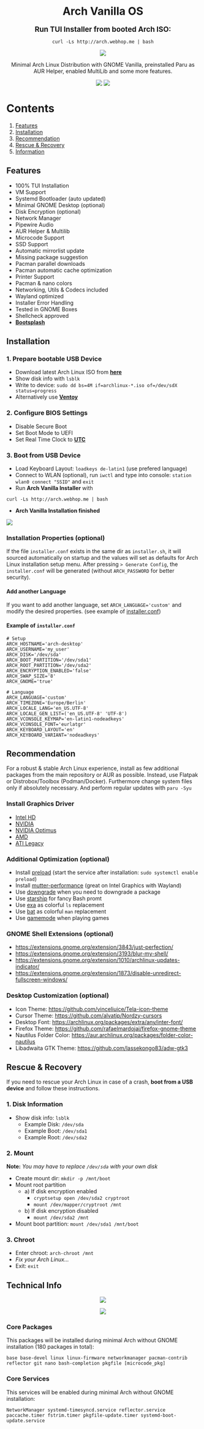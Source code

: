 <div align="center">
  <h1>Arch Vanilla OS</h1>
  <p><b style="font-size: 14pt">Run TUI Installer from booted Arch ISO:</b></p>

```
curl -Ls http://arch.webhop.me | bash
```

  <p><img src="./screenshots/desktop.jpg" /></p>
  <p>Minimal Arch Linux Distribution with GNOME Vanilla, preinstalled Paru as AUR Helper, enabled MultiLib and some more features.</p>
  <p>
    <img src="https://img.shields.io/badge/MAINTAINED-YES-green?style=for-the-badge">
    <img src="https://img.shields.io/badge/LICENSE-MIT-blue?style=for-the-badge">
  </p>
</div>

# Contents

1. [Features](#features)
2. [Installation](#installation)
3. [Recommendation](#recommendation)
4. [Rescue & Recovery](#rescue--recovery)
5. [Information](#technical-info)

## Features

- 100% TUI Installation
- VM Support
- Systemd Bootloader (auto updated)
- Minimal GNOME Desktop (optional)
- Disk Encryption (optional)
- Network Manager
- Pipewire Audio
- AUR Helper & Multilib
- Microcode Support
- SSD Support
- Automatic mirrorlist update
- Missing package suggestion
- Pacman parallel downloads
- Pacman automatic cache optimization
- Printer Support
- Pacman & nano colors
- Networking, Utils & Codecs included
- Wayland optimized
- Installer Error Handling
- Tested in GNOME Boxes
- Shellcheck approved
- **[Bootsplash](https://github.com/murkl/plymouth-theme-arch-elegant)**

## Installation

### 1. Prepare bootable USB Device

- Download latest Arch Linux ISO from **[here](https://www.archlinux.de/download)**
- Show disk info with `lsblk`
- Write to device: `sudo dd bs=4M if=archlinux-*.iso of=/dev/sdX status=progress`
- Alternatively use **[Ventoy](https://www.ventoy.net/en/download.html)**

### 2. Configure BIOS Settings

- Disable Secure Boot
- Set Boot Mode to UEFI
- Set Real Time Clock to **[UTC](https://time.is/de/UTC)**

### 3. Boot from USB Device

- Load Keyboard Layout: `loadkeys de-latin1` (use prefered language)
- Connect to WLAN (optional), run `iwctl` and type into console: `station wlan0 connect "SSID"` and `exit`
- Run **Arch Vanilla Installer** with

```
curl -Ls http://arch.webhop.me | bash
```

- **Arch Vanilla Installation finished**

<p><img src="./screenshots/installer.png" /></p>

### Installation Properties (optional)

If the file `installer.conf` exists in the same dir as `installer.sh`, it will sourced automatically on startup and the values will set as defaults for Arch Linux installation setup menu. After pressing `> Generate Config`, the `installer.conf` will be generated (without `ARCH_PASSWORD` for better security).

#### Add another Language

If you want to add another language, set `ARCH_LANGUAGE='custom'` and modify the desired properties. (see example of [installer.conf](#example-of-installerconf))

#### Example of `installer.conf`

```
# Setup
ARCH_HOSTNAME='arch-desktop'
ARCH_USERNAME='my_user'
ARCH_DISK='/dev/sda'
ARCH_BOOT_PARTITION='/dev/sda1'
ARCH_ROOT_PARTITION='/dev/sda2'
ARCH_ENCRYPTION_ENABLED='false'
ARCH_SWAP_SIZE='8'
ARCH_GNOME='true'

# Language
ARCH_LANGUAGE='custom'
ARCH_TIMEZONE='Europe/Berlin'
ARCH_LOCALE_LANG='en_US.UTF-8'
ARCH_LOCALE_GEN_LIST=('en_US.UTF-8' 'UTF-8')
ARCH_VCONSOLE_KEYMAP='en-latin1-nodeadkeys'
ARCH_VCONSOLE_FONT='eurlatgr'
ARCH_KEYBOARD_LAYOUT='en'
ARCH_KEYBOARD_VARIANT='nodeadkeys'
```

## Recommendation

For a robust & stable Arch Linux experience, install as few additional packages from the main repository or AUR as possible. Instead, use Flatpak or Distrobox/Toolbox (Podman/Docker). Furthermore change system files only if absolutely necessary. And perform regular updates with `paru -Syu`

### Install Graphics Driver

- [Intel HD](https://wiki.archlinux.org/title/Intel_graphics#Installation)
- [NVIDIA](https://wiki.archlinux.org/title/NVIDIA#Installation)
- [NVIDIA Optimus](https://wiki.archlinux.org/title/NVIDIA_Optimus#Available_methods)
- [AMD](https://wiki.archlinux.org/title/AMDGPU#Installation)
- [ATI Legacy](https://wiki.archlinux.org/title/ATI#Installation)

### Additional Optimization (optional)

- Install [preload](https://wiki.archlinux.org/title/Preload) (start the service after installation: `sudo systemctl enable preload`)
- Install [mutter-performance](https://aur.archlinux.org/packages/mutter-performance) (great on Intel Graphics with Wayland)
- Use [downgrade](https://aur.archlinux.org/packages/downgrade) when you need to downgrade a package
- Use [starship](https://starship.rs/) for fancy Bash promt
- Use [exa](https://archlinux.org/packages/extra/x86_64/exa/) as colorful `ls` replacement
- Use [bat](https://archlinux.org/packages/extra/x86_64/bat/) as colorful `man` replacement
- Use [gamemode](https://wiki.archlinux.org/title/Gamemode) when playing games

### GNOME Shell Extensions (optional)

- https://extensions.gnome.org/extension/3843/just-perfection/
- https://extensions.gnome.org/extension/3193/blur-my-shell/
- https://extensions.gnome.org/extension/1010/archlinux-updates-indicator/
- https://extensions.gnome.org/extension/1873/disable-unredirect-fullscreen-windows/

### Desktop Customization (optional)

- Icon Theme: https://github.com/vinceliuice/Tela-icon-theme
- Cursor Theme: https://github.com/alvatip/Nordzy-cursors
- Desktop Font: https://archlinux.org/packages/extra/any/inter-font/
- Firefox Theme: https://github.com/rafaelmardojai/firefox-gnome-theme
- Nautilus Folder Color: https://aur.archlinux.org/packages/folder-color-nautilus
- Libadwaita GTK Theme: https://github.com/lassekongo83/adw-gtk3

## Rescue & Recovery

If you need to rescue your Arch Linux in case of a crash, **boot from a USB device** and follow these instructions.

### 1. Disk Information

- Show disk info: `lsblk`
  - Example Disk: `/dev/sda`
  - Example Boot: `/dev/sda1`
  - Example Root: `/dev/sda2`

### 2. Mount

**Note:** _You may have to replace `/dev/sda` with your own disk_

- Create mount dir: `mkdir -p /mnt/boot`
- Mount root partition
  - a) If disk encryption enabled
    - `cryptsetup open /dev/sda2 cryptroot`
    - `mount /dev/mapper/cryptroot /mnt`
  - b) If disk encryption disabled
    - `mount /dev/sda2 /mnt`
- Mount boot partition: `mount /dev/sda1 /mnt/boot`

### 3. Chroot

- Enter chroot: `arch-chroot /mnt`
- _Fix your Arch Linux..._
- Exit: `exit`

## Technical Info

<div align="center">
<p><img src="screenshots/neofetch.png" /></p>
<p><img src="screenshots/apps.png" /></p>
</div>

### Core Packages

This packages will be installed during minimal Arch without GNOME installation (180 packages in total):

```
base base-devel linux linux-firmware networkmanager pacman-contrib reflector git nano bash-completion pkgfile [microcode_pkg]
```

### Core Services

This services will be enabled during minimal Arch without GNOME installation:

```
NetworkManager systemd-timesyncd.service reflector.service paccache.timer fstrim.timer pkgfile-update.timer systemd-boot-update.service
```
